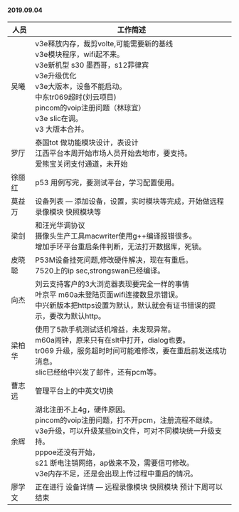 
#### 2019.09.04

人员 | 工作简述
-----|---------
吴曦 | v3e释放内存，裁剪volte,可能需要新的基线 <br> v3e模块程序，wifi起不来。<br> v3e新机型 s30 墨西哥，s12菲律宾 <br> v3e升级优化 <br> v3e大版本，设备不能启动。<br> 中东tr069超时(刘云项目) <br> pincom的voip注册问题（林琼宜）<br> v3e slic在调。<br> v3 大版本合并。
罗厅 | 泰国tot 做功能模块设计，表设计 <br> 江西平台本周开始市场人员开始去地市，要支持。<br> 爱熊宝关闭支付通道，未开始
徐丽红 | p53 用例写完，要测试平台，学习配置使用。
莫益万 | 设备列表 — 添加设备，设置，实时模块等完成，开始做远程录像模块 快照模块等
梁剑 | 和汪光华调协议 <br>摄像头生产工具macwriter使用g++编译报错很多。<br> 增加手环平台重启条件判断，无法打开数据库，死锁。
皮晓聪 | P53M设备挂死问题,修改硬件解决，现在有重启。<br> 7520上的ip sec,strongswan已经编译。
向杰 | 刘云支持客户的3大浏览器表现要完全一样的事情 <br> 叶京平 m60a未登陆页面wifi连接数显示错误。<br>中兴新版本把https设置为默认，默认就会有证书错误的提示，要改为默认http。
梁柏华 | 使用了5款手机测试话机增益，未发现异常。<br> m60a闹钟，原来只有在slt中打开，dialog也要。<br>tr069 升级，服务超时时间可能难修改，要在重启前发送成功消息。<br> slic已经给中兴发了邮件，还有pcm等。
曹志远 | 管理平台上的中英文切换
余辉 | 湖北注册不上4g，硬件原因。<br> pincom的voip注册问题，打不开pcm，注册流程不继续。<br>v3e升级，可以升级某些bin文件，可对不同模块统一升级支持。<br>pppoe还没有开始，<br>s21 断电注销网络，ap做来不及，需要信可修改。<br>v3e内存不足，还是会出现上传过程中重启的情况。
廖学文 | 正在进行 设备详情 — 远程录像模块 快照模块 预计下周可以结束



